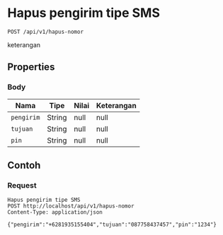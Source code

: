 # Hapus pengirim tipe SMS
```http
POST /api/v1/hapus-nomor
```
keterangan
## Properties
### Body
Nama | Tipe | Nilai | Keterangan
--- | --- | --- | ---
<code>pengirim</code> | String | null | null
<code>tujuan</code> | String | null | null
<code>pin</code> | String | null | null
## Contoh
### Request
```http
Hapus pengirim tipe SMS
POST http://localhost/api/v1/hapus-nomor
Content-Type: application/json

{"pengirim":"+6281935155404","tujuan":"087758437457","pin":"1234"}
```
